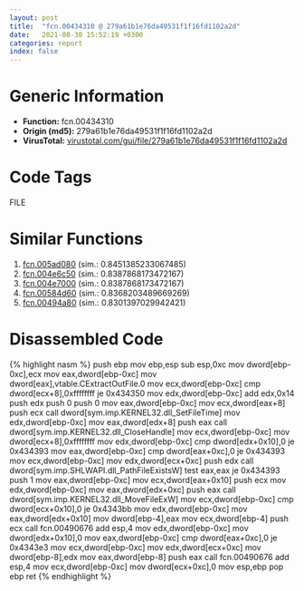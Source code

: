 ```yaml
---
layout: post
title:  "fcn.00434310 @ 279a61b1e76da49531f1f16fd1102a2d"
date:   2021-08-30 15:52:19 +0300
categories: report
index: false
---
```


# Generic Information
- **Function:** fcn.00434310
- **Origin (md5):** 279a61b1e76da49531f1f16fd1102a2d
- **VirusTotal:** [virustotal.com/gui/file/279a61b1e76da49531f1f16fd1102a2d][virustotal_ref]

# Code Tags
<span class="tag" id="FILE">FILE</span>


# Similar Functions

1. [fcn.005ad080][similar_1_ref] (sim.: 0.8451385233067485)
2. [fcn.004e6c50][similar_2_ref] (sim.: 0.8387868173472167)
3. [fcn.004e7000][similar_3_ref] (sim.: 0.8387868173472167)
4. [fcn.00584d60][similar_4_ref] (sim.: 0.8368203489669269)
5. [fcn.00494a80][similar_5_ref] (sim.: 0.8301397029942421)


# Disassembled Code

{% highlight nasm %}
push ebp
mov ebp,esp
sub esp,0xc
mov dword[ebp-0xc],ecx
mov eax,dword[ebp-0xc]
mov dword[eax],vtable.CExtractOutFile.0
mov ecx,dword[ebp-0xc]
cmp dword[ecx+8],0xffffffff
je 0x434350
mov edx,dword[ebp-0xc]
add edx,0x14
push edx
push 0
push 0
mov eax,dword[ebp-0xc]
mov ecx,dword[eax+8]
push ecx
call dword[sym.imp.KERNEL32.dll_SetFileTime]
mov edx,dword[ebp-0xc]
mov eax,dword[edx+8]
push eax
call dword[sym.imp.KERNEL32.dll_CloseHandle]
mov ecx,dword[ebp-0xc]
mov dword[ecx+8],0xffffffff
mov edx,dword[ebp-0xc]
cmp dword[edx+0x10],0
je 0x434393
mov eax,dword[ebp-0xc]
cmp dword[eax+0xc],0
je 0x434393
mov ecx,dword[ebp-0xc]
mov edx,dword[ecx+0xc]
push edx
call dword[sym.imp.SHLWAPI.dll_PathFileExistsW]
test eax,eax
je 0x434393
push 1
mov eax,dword[ebp-0xc]
mov ecx,dword[eax+0x10]
push ecx
mov edx,dword[ebp-0xc]
mov eax,dword[edx+0xc]
push eax
call dword[sym.imp.KERNEL32.dll_MoveFileExW]
mov ecx,dword[ebp-0xc]
cmp dword[ecx+0x10],0
je 0x4343bb
mov edx,dword[ebp-0xc]
mov eax,dword[edx+0x10]
mov dword[ebp-4],eax
mov ecx,dword[ebp-4]
push ecx
call fcn.00490676
add esp,4
mov edx,dword[ebp-0xc]
mov dword[edx+0x10],0
mov eax,dword[ebp-0xc]
cmp dword[eax+0xc],0
je 0x4343e3
mov ecx,dword[ebp-0xc]
mov edx,dword[ecx+0xc]
mov dword[ebp-8],edx
mov eax,dword[ebp-8]
push eax
call fcn.00490676
add esp,4
mov ecx,dword[ebp-0xc]
mov dword[ecx+0xc],0
mov esp,ebp
pop ebp
ret
{% endhighlight %}


[similar_1_ref]: /report/fcn.005ad080@d65363c7c6c188277432c9e4251c44e5
[similar_2_ref]: /report/fcn.004e6c50@279a61b1e76da49531f1f16fd1102a2d
[similar_3_ref]: /report/fcn.004e7000@be7fba7cc724acf4ae2900d99e0fc9c3
[similar_4_ref]: /report/fcn.00584d60@d65363c7c6c188277432c9e4251c44e5
[similar_5_ref]: /report/fcn.00494a80@289859175c221b107317af7727d26c17
[virustotal_ref]: https://www.virustotal.com/gui/file/279a61b1e76da49531f1f16fd1102a2d